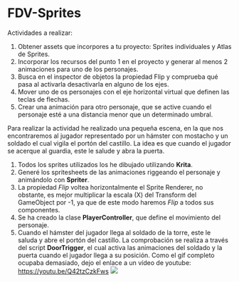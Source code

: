 # FDV-Sprites
Actividades a realizar:
1) Obtener assets que incorpores a tu proyecto: Sprites individuales y Atlas de Sprites.
2) Incorporar los recursos del punto 1 en el proyecto y generar al menos 2 animaciones para uno de los personajes.
3) Busca en el inspector de objetos la propiedad Flip y comprueba qué pasa al activarla desactivarla en alguno de los ejes.
4) Mover uno de os personajes con el eje horizontal virtual que definen las teclas de flechas.
5) Crear una animación para otro personaje, que se active cuando el personaje esté a una distancia menor que un determinado umbral.

Para realizar la actividad he realizado una pequeña escena, en la que nos encontraremos al jugador representado por un hámster con mostacho y un soldado el cual vigila el portón del castillo. La idea es que cuando el jugador se acerque al guardia, este le salude y abra la puerta.

1) Todos los sprites utilizados los he dibujado utilizando **Krita**.
2) Generé los spritesheets de las animaciones riggeando el personaje y animándolo con **Spriter**. 
3) La propiedad *Flip* voltea horizontalmente el Sprite Renderer, no obstante, es mejor multiplicar la escala (X) del Transform del GameObject por -1, ya que de este modo haremos *Flip* a todos sus componentes.
4) Se ha creado la clase **PlayerController**, que define el movimiento del personaje.
5) Cuando el hámster del jugador llega al soldado de la torre, este le saluda y abre el portón del castillo. La comprobación se realiza a través del script **DoorTrigger**, el cual activa las animaciones del soldado y la puerta cuando el jugador llega a su posición.
Como el gif completo ocupaba demasiado, dejo el enlace a un vídeo de youtube:
https://youtu.be/Q42tzCzkFws
![](Gif-FDV2.gif)
